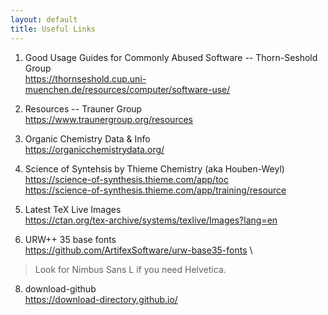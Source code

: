 ```yaml
---
layout: default
title: Useful Links
---
```


1. Good Usage Guides for Commonly Abused Software -- Thorn-Seshold Group \
https://thornseshold.cup.uni-muenchen.de/resources/computer/software-use/

3. Resources -- Trauner Group \
https://www.traunergroup.org/resources

5. Organic Chemistry Data & Info \
https://organicchemistrydata.org/

6. Science of Syntehsis by Thieme Chemistry (aka Houben-Weyl) \
https://science-of-synthesis.thieme.com/app/toc \
https://science-of-synthesis.thieme.com/app/training/resource

7.  Latest TeX Live Images \
https://ctan.org/tex-archive/systems/texlive/Images?lang=en

9. URW++ 35 base fonts \
https://github.com/ArtifexSoftware/urw-base35-fonts \
> Look for Nimbus Sans L if you need Helvetica.

8. download-github \
https://download-directory.github.io/
